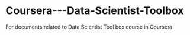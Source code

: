 Coursera---Data-Scientist-Toolbox
=================================

For documents related to Data Scientist Tool box course in Coursera

